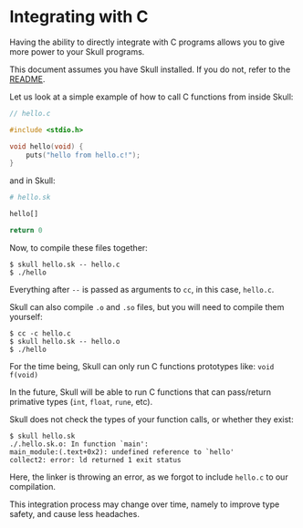 # Integrating with C

Having the ability to directly integrate with C programs allows you to give more power to your Skull programs.

This document assumes you have Skull installed. If you do not, refer to the [README](/README.md#setup).

Let us look at a simple example of how to call C functions from inside Skull:

```c
// hello.c

#include <stdio.h>

void hello(void) {
	puts("hello from hello.c!");
}
```

and in Skull:

```python
# hello.sk

hello[]

return 0
```

Now, to compile these files together:

```
$ skull hello.sk -- hello.c
$ ./hello
```

Everything after `--` is passed as arguments to `cc`, in this case, `hello.c`.

Skull can also compile `.o` and `.so` files, but you will need to compile them yourself:

```
$ cc -c hello.c
$ skull hello.sk -- hello.o
$ ./hello
```

For the time being, Skull can only run C functions prototypes like: `void f(void)`

In the future, Skull will be able to run C functions that can pass/return primative types (`int`, `float`, `rune`, etc).

Skull does not check the types of your function calls, or whether they exist:

```
$ skull hello.sk
./.hello.sk.o: In function `main':
main_module:(.text+0x2): undefined reference to `hello'
collect2: error: ld returned 1 exit status
```

Here, the linker is throwing an error, as we forgot to include `hello.c` to our compilation.

This integration process may change over time, namely to improve type safety, and cause less headaches.